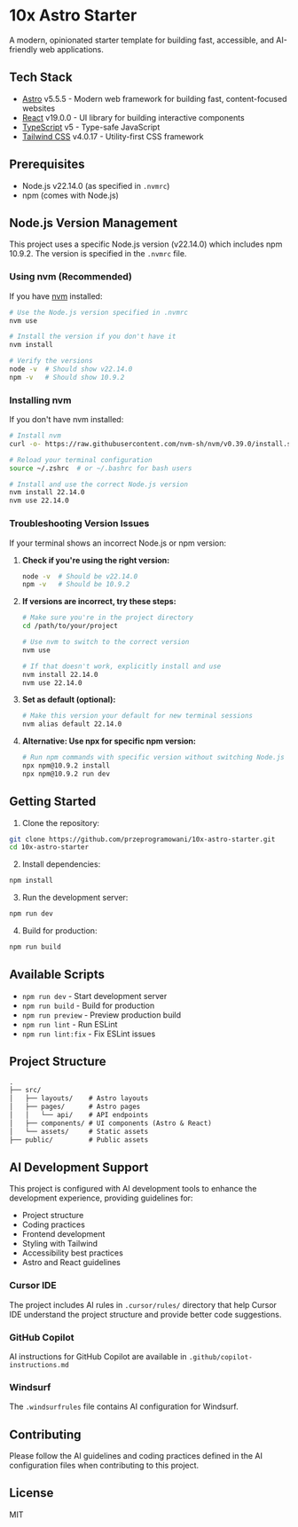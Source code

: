 # 10x Astro Starter

A modern, opinionated starter template for building fast, accessible, and AI-friendly web applications.

## Tech Stack

- [Astro](https://astro.build/) v5.5.5 - Modern web framework for building fast, content-focused websites
- [React](https://react.dev/) v19.0.0 - UI library for building interactive components
- [TypeScript](https://www.typescriptlang.org/) v5 - Type-safe JavaScript
- [Tailwind CSS](https://tailwindcss.com/) v4.0.17 - Utility-first CSS framework

## Prerequisites

- Node.js v22.14.0 (as specified in `.nvmrc`)
- npm (comes with Node.js)

## Node.js Version Management

This project uses a specific Node.js version (v22.14.0) which includes npm 10.9.2. The version is specified in the `.nvmrc` file.

### Using nvm (Recommended)

If you have [nvm](https://github.com/nvm-sh/nvm) installed:

```bash
# Use the Node.js version specified in .nvmrc
nvm use

# Install the version if you don't have it
nvm install

# Verify the versions
node -v  # Should show v22.14.0
npm -v   # Should show 10.9.2
```

### Installing nvm

If you don't have nvm installed:

```bash
# Install nvm
curl -o- https://raw.githubusercontent.com/nvm-sh/nvm/v0.39.0/install.sh | bash

# Reload your terminal configuration
source ~/.zshrc  # or ~/.bashrc for bash users

# Install and use the correct Node.js version
nvm install 22.14.0
nvm use 22.14.0
```

### Troubleshooting Version Issues

If your terminal shows an incorrect Node.js or npm version:

1. **Check if you're using the right version:**
   ```bash
   node -v  # Should be v22.14.0
   npm -v   # Should be 10.9.2
   ```

2. **If versions are incorrect, try these steps:**
   ```bash
   # Make sure you're in the project directory
   cd /path/to/your/project

   # Use nvm to switch to the correct version
   nvm use

   # If that doesn't work, explicitly install and use
   nvm install 22.14.0
   nvm use 22.14.0
   ```

3. **Set as default (optional):**
   ```bash
   # Make this version your default for new terminal sessions
   nvm alias default 22.14.0
   ```

4. **Alternative: Use npx for specific npm version:**
   ```bash
   # Run npm commands with specific version without switching Node.js
   npx npm@10.9.2 install
   npx npm@10.9.2 run dev
   ```

## Getting Started

1. Clone the repository:

```bash
git clone https://github.com/przeprogramowani/10x-astro-starter.git
cd 10x-astro-starter
```

2. Install dependencies:

```bash
npm install
```

3. Run the development server:

```bash
npm run dev
```

4. Build for production:

```bash
npm run build
```

## Available Scripts

- `npm run dev` - Start development server
- `npm run build` - Build for production
- `npm run preview` - Preview production build
- `npm run lint` - Run ESLint
- `npm run lint:fix` - Fix ESLint issues

## Project Structure

```md
.
├── src/
│   ├── layouts/    # Astro layouts
│   ├── pages/      # Astro pages
│   │   └── api/    # API endpoints
│   ├── components/ # UI components (Astro & React)
│   └── assets/     # Static assets
├── public/         # Public assets
```

## AI Development Support

This project is configured with AI development tools to enhance the development experience, providing guidelines for:

- Project structure
- Coding practices
- Frontend development
- Styling with Tailwind
- Accessibility best practices
- Astro and React guidelines

### Cursor IDE

The project includes AI rules in `.cursor/rules/` directory that help Cursor IDE understand the project structure and provide better code suggestions.

### GitHub Copilot

AI instructions for GitHub Copilot are available in `.github/copilot-instructions.md`

### Windsurf

The `.windsurfrules` file contains AI configuration for Windsurf.

## Contributing

Please follow the AI guidelines and coding practices defined in the AI configuration files when contributing to this project.

## License

MIT
